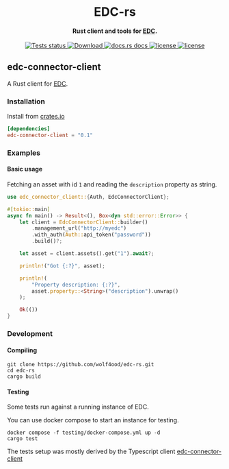 

<h1 align="center">EDC-rs</h1>
<div align="center">
  <strong>
    Rust client and tools for <a href="https://github.com/eclipse-edc/Connector">EDC</a>.
  </strong>
</div>

<br />

<div align="center">
  <a href="https://github.com/wolf4ood/edc-rs?query=workflow%3ATests">
    <img src="https://github.com/wolf4ood/edc-rs/workflows/Tests/badge.svg"
    alt="Tests status" />
  </a>
  
  <a href="https://crates.io/crates/edc-connector-client">
    <img src="https://img.shields.io/crates/d/edc-connector-client.svg?style=flat-square"
      alt="Download" />
  </a>
  <a href="https://docs.rs/edc-connector-client">
    <img src="https://img.shields.io/badge/docs-latest-blue.svg?style=flat-square"
      alt="docs.rs docs" />
  </a>

   <a href="https://opensource.org/licenses/Apache-2.0">
    <img src="https://img.shields.io/badge/License-Apache%202.0-blue.svg"
      alt="license" />
  </a>

   <a href="https://deps.rs/repo/github/wolf4ood/edc-rs">
    <img src="https://deps.rs/repo/github/wolf4ood/edc-rs/status.svg"
      alt="license" />
  </a>

</div>


## edc-connector-client 

A Rust client for [EDC](https://github.com/eclipse-edc/Connector).



### Installation


Install from [crates.io](https://crates.io/)

```toml
[dependencies]
edc-connector-client = "0.1"
```


### Examples


#### Basic usage


Fetching an asset with id `1` and reading the `description` property as string.

```rust
use edc_connector_client::{Auth, EdcConnectorClient};

#[tokio::main]
async fn main() -> Result<(), Box<dyn std::error::Error>> {
    let client = EdcConnectorClient::builder()
        .management_url("http://myedc")
        .with_auth(Auth::api_token("password"))
        .build()?;

    let asset = client.assets().get("1").await?;

    println!("Got {:?}", asset);

    println!(
        "Property description: {:?}",
        asset.property::<String>("description").unwrap()
    );

    Ok(())
}
```


### Development


#### Compiling

```
git clone https://github.com/wolf4ood/edc-rs.git
cd edc-rs
cargo build
```


#### Testing 

Some tests run against a running instance of EDC.

You can use docker compose to start an instance for testing. 

```
docker compose -f testing/docker-compose.yml up -d
cargo test 
```

The tests setup was mostly derived by the Typescript client [edc-connector-client](https://github.com/Think-iT-Labs/edc-connector-client)



